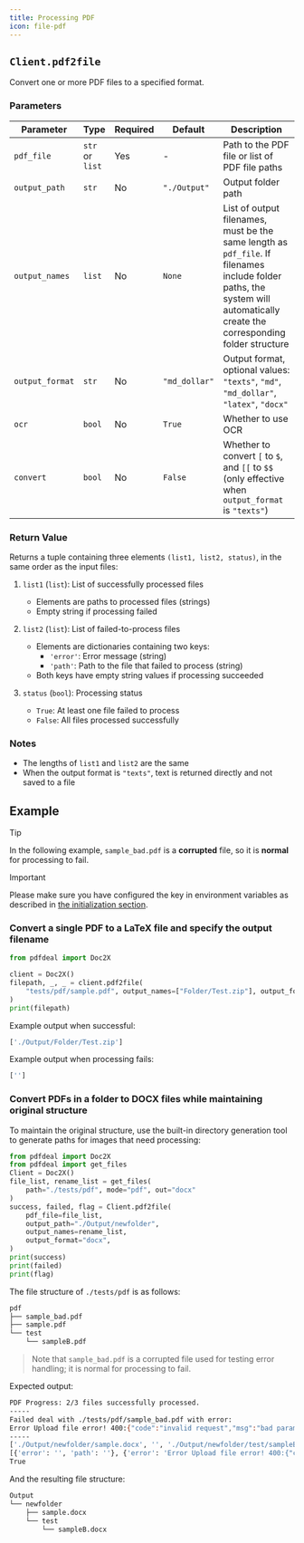 ```yaml
---
title: Processing PDF
icon: file-pdf
---
```


## `Client.pdf2file`

Convert one or more PDF files to a specified format.

### Parameters

| Parameter | Type | Required | Default | Description |
|-----------|------|----------|---------|-------------|
| `pdf_file` | `str` or `list` | Yes | - | Path to the PDF file or list of PDF file paths |
| `output_path` | `str` | No | `"./Output"` | Output folder path |
| `output_names` | `list` | No | `None` | List of output filenames, must be the same length as `pdf_file`. If filenames include folder paths, the system will automatically create the corresponding folder structure |
| `output_format` | `str` | No | `"md_dollar"` | Output format, optional values: `"texts"`, `"md"`, `"md_dollar"`, `"latex"`, `"docx"` |
| `ocr` | `bool` | No | `True` | Whether to use OCR |
| `convert` | `bool` | No | `False` | Whether to convert `[` to `$`, and `[[` to `$$` (only effective when `output_format` is `"texts"`) |

### Return Value

Returns a tuple containing three elements `(list1, list2, status)`, in the same order as the input files:

1. `list1` (`list`): List of successfully processed files
   - Elements are paths to processed files (strings)
   - Empty string if processing failed

2. `list2` (`list`): List of failed-to-process files
   - Elements are dictionaries containing two keys:
     - `'error'`: Error message (string)
     - `'path'`: Path to the file that failed to process (string)
   - Both keys have empty string values if processing succeeded

3. `status` (`bool`): Processing status
   - `True`: At least one file failed to process
   - `False`: All files processed successfully

### Notes

- The lengths of `list1` and `list2` are the same
- When the output format is `"texts"`, text is returned directly and not saved to a file

## Example

> [!tip]
> In the following example, `sample_bad.pdf` is a **corrupted** file, so it is **normal** for processing to fail.

> [!important]
> Please make sure you have configured the key in environment variables as described in [the initialization section](Init.md).

### Convert a single PDF to a LaTeX file and specify the output filename

```python
from pdfdeal import Doc2X

client = Doc2X()
filepath, _, _ = client.pdf2file(
    "tests/pdf/sample.pdf", output_names=["Folder/Test.zip"], output_format="latex"
)
print(filepath)
```

Example output when successful:

```bash
['./Output/Folder/Test.zip']
```

Example output when processing fails:

```bash
['']
```

### Convert PDFs in a folder to DOCX files while maintaining original structure

To maintain the original structure, use the built-in directory generation tool to generate paths for images that need processing:

```python
from pdfdeal import Doc2X
from pdfdeal import get_files
Client = Doc2X()
file_list, rename_list = get_files(
    path="./tests/pdf", mode="pdf", out="docx"
)
success, failed, flag = Client.pdf2file(
    pdf_file=file_list,
    output_path="./Output/newfolder",
    output_names=rename_list,
    output_format="docx",
)
print(success)
print(failed)
print(flag)
```

The file structure of `./tests/pdf` is as follows:
```bash
pdf
├── sample_bad.pdf
├── sample.pdf
└── test
    └── sampleB.pdf
```

> Note that `sample_bad.pdf` is a corrupted file used for testing error handling; it is normal for processing to fail.

Expected output:

```bash
PDF Progress: 2/3 files successfully processed.
-----
Failed deal with ./tests/pdf/sample_bad.pdf with error:
Error Upload file error! 400:{"code":"invalid request","msg":"bad params"}
-----
['./Output/newfolder/sample.docx', '', './Output/newfolder/test/sampleB.docx']
[{'error': '', 'path': ''}, {'error': 'Error Upload file error! 400:{"code":"invalid request","msg":"bad params"}', 'path': './tests/pdf/sample_bad.pdf'}, {'error': '', 'path': ''}]
True
```

And the resulting file structure:
```bash
Output
└── newfolder
    ├── sample.docx
    └── test
        └── sampleB.docx
```
